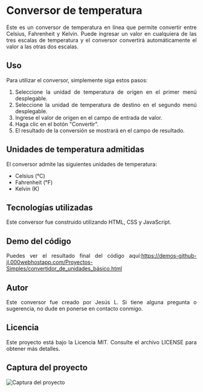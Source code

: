 <div align="justify">

# Conversor de temperatura

Este es un conversor de temperatura en línea que permite convertir entre Celsius, Fahrenheit y Kelvin. Puede ingresar un valor en cualquiera de las tres escalas de temperatura y el conversor convertirá automáticamente el valor a las otras dos escalas.

## Uso

Para utilizar el conversor, simplemente siga estos pasos:

1. Seleccione la unidad de temperatura de origen en el primer menú desplegable.
2. Seleccione la unidad de temperatura de destino en el segundo menú desplegable.
3. Ingrese el valor de origen en el campo de entrada de valor.
4. Haga clic en el botón "Convertir".
5. El resultado de la conversión se mostrará en el campo de resultado.

## Unidades de temperatura admitidas

El conversor admite las siguientes unidades de temperatura:

- Celsius (°C)
- Fahrenheit (°F)
- Kelvin (K)

## Tecnologías utilizadas

Este conversor fue construido utilizando HTML, CSS y JavaScript.

## Demo del código

Puedes ver el resultado final del código aquí:https://demos-github-jl.000webhostapp.com/Proyectos-Simples/convertidor_de_unidades_básico.html

## Autor

Este conversor fue creado por Jesús L. Si tiene alguna pregunta o sugerencia, no dude en ponerse en contacto conmigo.

## Licencia

Este proyecto está bajo la Licencia MIT. Consulte el archivo LICENSE para obtener más detalles.

## Captura del proyecto

![Captura del proyecto](SS.png)
  
  </div>
